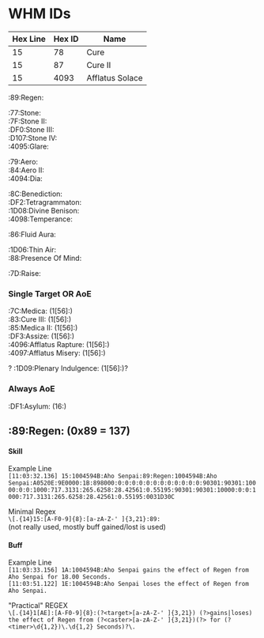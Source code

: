 # WHM IDs

Hex Line | Hex ID | Name
---|---|---
15|78|Cure  
15|87|Cure II
15|4093|Afflatus Solace

:89:Regen:  

:77:Stone:  
:7F:Stone II:  
:DF0:Stone III:  
:D107:Stone IV:  
:4095:Glare:  

:79:Aero:  
:84:Aero II:  
:4094:Dia:  

:8C:Benediction:  
:DF2:Tetragrammaton:  
:1D08:Divine Benison:  
:4098:Temperance:  

:86:Fluid Aura:  

:1D06:Thin Air:  
:88:Presence Of Mind:  

:7D:Raise:  

### Single Target OR AoE
:7C:Medica: (1[56]:)  
:83:Cure III: (1[56]:)  
:85:Medica II: (1[56]:)  
:DF3:Assize: (1[56]:)  
:4096:Afflatus Rapture: (1[56]:)  
:4097:Afflatus Misery: (1[56]:)

? :1D09:Plenary Indulgence: (1[56]:)?  

### Always AoE
:DF1:Asylum: (16:)  



## :89:Regen: (0x89 = 137)

#### Skill

Example Line  
`[11:03:32.136] 15:1004594B:Aho Senpai:89:Regen:1004594B:Aho Senpai:A0520E:9E0000:1B:898000:0:0:0:0:0:0:0:0:0:0:0:0:90301:90301:10000:0:0:1000:717.3131:265.6258:28.42561:0.55195:90301:90301:10000:0:0:1000:717.3131:265.6258:28.42561:0.55195:0031D30C`

Minimal Regex  
`\[.{14}15:[A-F0-9]{8}:[a-zA-Z-' ]{3,21}:89:`  
(not really used, mostly buff gained/lost is used)

#### Buff

Example Line  
`[11:03:33.156] 1A:1004594B:Aho Senpai gains the effect of Regen from Aho Senpai for 18.00 Seconds.`  
`[11:03:51.122] 1E:1004594B:Aho Senpai loses the effect of Regen from Aho Senpai.`

"Practical" REGEX  
`\[.{14}1[AE]:[A-F0-9]{8}:(?<target>[a-zA-Z-' ]{3,21}) (?>gains|loses) the effect of Regen from (?<caster>[a-zA-Z-' ]{3,21})(?> for (?<timer>\d{1,2})\.\d{1,2} Seconds)?\.`  

